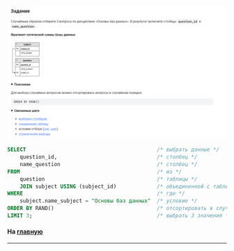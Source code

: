 

<img src="../art/3.1.6.task.png" alt="solution" >

```sql 
SELECT                                          /* выбрать данные */
    question_id,                                /* столбец */
    name_question                               /* столбец */
FROM                                            /* из */
    question                                    /* таблицы */
    JOIN subject USING (subject_id)             /* объединенной с таблицей по столбцу */
WHERE                                           /* где */
    subject.name_subject = "Основы баз данных"  /* условие */
ORDER BY RAND()                                 /* отсортировать в случайном порядке */
LIMIT 3;                                        /* выбрать 3 значения */
```


#### На [главную](https://github.com/BEPb/stepik_sql#readme)

---


